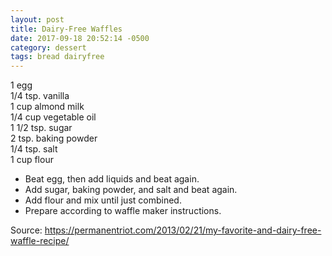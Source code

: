 ```yaml
---
layout: post
title: Dairy-Free Waffles
date: 2017-09-18 20:52:14 -0500
category: dessert
tags: bread dairyfree
---
```

1 egg  
1/4 tsp. vanilla  
1 cup almond milk  
1/4 cup vegetable oil  
1 1/2 tsp. sugar  
2 tsp. baking powder  
1/4 tsp. salt  
1 cup flour  
<ul>
 	<li>Beat egg, then add liquids and beat again.</li>
 	<li>Add sugar, baking powder, and salt and beat again.</li>
 	<li>Add flour and mix until just combined.</li>
 	<li>Prepare according to waffle maker instructions.</li>
</ul>
Source: <a href="https://permanentriot.com/2013/02/21/my-favorite-and-dairy-free-waffle-recipe/">https://permanentriot.com/2013/02/21/my-favorite-and-dairy-free-waffle-recipe/</a>
